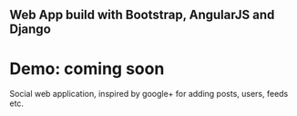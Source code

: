 ## Web App build with Bootstrap, AngularJS and Django

# Demo: coming soon

Social web application, inspired by google+ for adding posts, users, feeds etc.
